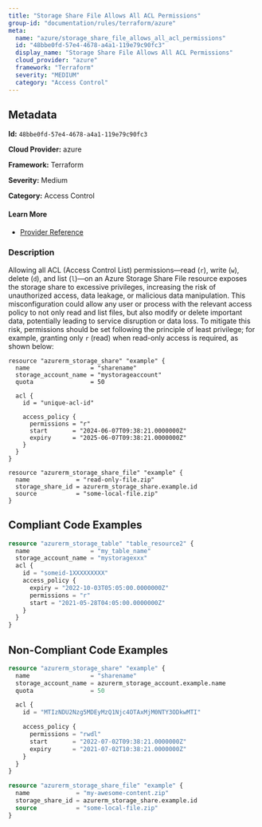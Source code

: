 ```yaml
---
title: "Storage Share File Allows All ACL Permissions"
group-id: "documentation/rules/terraform/azure"
meta:
  name: "azure/storage_share_file_allows_all_acl_permissions"
  id: "48bbe0fd-57e4-4678-a4a1-119e79c90fc3"
  display_name: "Storage Share File Allows All ACL Permissions"
  cloud_provider: "azure"
  framework: "Terraform"
  severity: "MEDIUM"
  category: "Access Control"
---
```

## Metadata

**Id:** `48bbe0fd-57e4-4678-a4a1-119e79c90fc3`

**Cloud Provider:** azure

**Framework:** Terraform

**Severity:** Medium

**Category:** Access Control

#### Learn More

 - [Provider Reference](https://registry.terraform.io/providers/hashicorp/azurerm/latest/docs/resources/storage_share_file)

### Description

 Allowing all ACL (Access Control List) permissions—read (`r`), write (`w`), delete (`d`), and list (`l`)—on an Azure Storage Share File resource exposes the storage share to excessive privileges, increasing the risk of unauthorized access, data leakage, or malicious data manipulation. This misconfiguration could allow any user or process with the relevant access policy to not only read and list files, but also modify or delete important data, potentially leading to service disruption or data loss. To mitigate this risk, permissions should be set following the principle of least privilege; for example, granting only `r` (read) when read-only access is required, as shown below:

```
resource "azurerm_storage_share" "example" {
  name                 = "sharename"
  storage_account_name = "mystorageaccount"
  quota                = 50

  acl {
    id = "unique-acl-id"

    access_policy {
      permissions = "r"
      start       = "2024-06-07T09:38:21.0000000Z"
      expiry      = "2025-06-07T09:38:21.0000000Z"
    }
  }
}

resource "azurerm_storage_share_file" "example" {
  name             = "read-only-file.zip"
  storage_share_id = azurerm_storage_share.example.id
  source           = "some-local-file.zip"
}
```


## Compliant Code Examples
```terraform
resource "azurerm_storage_table" "table_resource2" {
  name                 = "my_table_name"
  storage_account_name = "mystoragexxx"
  acl {
    id = "someid-1XXXXXXXXX"
    access_policy {
      expiry = "2022-10-03T05:05:00.0000000Z"
      permissions = "r"
      start = "2021-05-28T04:05:00.0000000Z"
    }
  }
}

```
## Non-Compliant Code Examples
```terraform
resource "azurerm_storage_share" "example" {
  name                 = "sharename"
  storage_account_name = azurerm_storage_account.example.name
  quota                = 50

  acl {
    id = "MTIzNDU2Nzg5MDEyMzQ1Njc4OTAxMjM0NTY3ODkwMTI"

    access_policy {
      permissions = "rwdl"
      start       = "2022-07-02T09:38:21.0000000Z"
      expiry      = "2021-07-02T10:38:21.0000000Z"
    }
  }
}

resource "azurerm_storage_share_file" "example" {
  name             = "my-awesome-content.zip"
  storage_share_id = azurerm_storage_share.example.id
  source           = "some-local-file.zip"
}

```